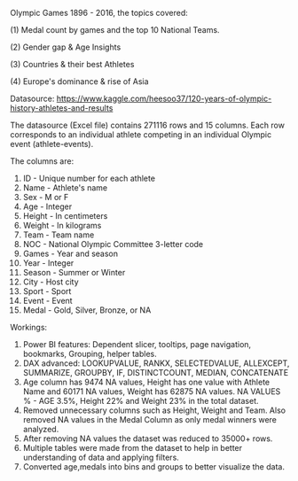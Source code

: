 Olympic Games 1896 - 2016, the topics covered:

(1) Medal count by games and the top 10 National Teams.

(2) Gender gap & Age Insights

(3) Countries & their best Athletes

(4) Europe's dominance & rise of Asia

Datasource: https://www.kaggle.com/heesoo37/120-years-of-olympic-history-athletes-and-results

The datasource (Excel file) contains 271116 rows and 15 columns. Each row corresponds to an individual athlete competing in an individual Olympic event (athlete-events).

The columns are:
1.	ID - Unique number for each athlete
2.	Name - Athlete's name
3.	Sex - M or F
4.	Age - Integer
5.	Height - In centimeters
6.	Weight - In kilograms
7.	Team - Team name
8.	NOC - National Olympic Committee 3-letter code
9.	Games - Year and season
10.	Year - Integer
11.	Season - Summer or Winter
12.	City - Host city
13.	Sport - Sport
14.	Event - Event
15.	Medal - Gold, Silver, Bronze, or NA

Workings:
1) Power BI features: Dependent slicer, tooltips, page navigation, bookmarks, Grouping, helper tables.
2) DAX advanced: LOOKUPVALUE, RANKX, SELECTEDVALUE, ALLEXCEPT, SUMMARIZE, GROUPBY, IF, DISTINCTCOUNT, MEDIAN, CONCATENATE
3) Age column has 9474 NA values, Height has one value with Athlete Name and 60171 NA values, Weight has 62875 NA values. 
   NA VALUES % - AGE 3.5%, Height 22% and Weight 23% in the total dataset.
4) Removed unnecessary columns such as Height, Weight and Team. Also removed NA values in the Medal Column as only medal winners were analyzed.
5) After removing NA values the dataset was reduced to 35000+ rows.
6) Multiple tables were made from the dataset to help in better understanding of data and applying filters.
7) Converted age,medals into bins and groups to better visualize the data.



